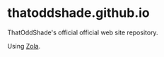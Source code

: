 # thatoddshade.github.io

ThatOddShade's official official web site repository.

Using [Zola](https://www.getzola.org/).

